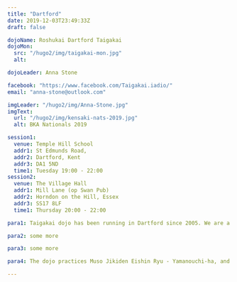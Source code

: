 ```yaml
---
title: "Dartford"
date: 2019-12-03T23:49:33Z
draft: false

dojoName: Roshukai Dartford Taigakai
dojoMon:
  src: "/hugo2/img/taigakai-mon.jpg"
  alt:

dojoLeader: Anna Stone

facebook: "https://www.facebook.com/Taigakai.iadio/"
email: "anna-stone@outlook.com"

imgLeader: "/hugo2/img/Anna-Stone.jpg"
imgText:
  url: "/hugo2/img/kensaki-nats-2019.jpg"
  alt: BKA Nationals 2019

session1:
  venue: Temple Hill School
  addr1: St Edmunds Road,
  addr2: Dartford, Kent
  addr3: DA1 5ND
  time1: Tuesday 19:00 - 22:00
session2:
  venue: The Village Hall
  addr1: Mill Lane (op Swan Pub)
  addr2: Horndon on the Hill, Essex
  addr3: SS17 8LF
  time1: Thursday 20:00 - 22:00

para1: Taigakai dojo has been running in Dartford since 2005. We are a small and friendly dojo and we welcome beginners at any time. We are members of the British Kendo Association, our national organisation, and we regularly attend local, regional, and national seminars. Our members have won medals in national and European competitions.

para2: some more

para3: some more

para4: The dojo practices Muso Jikiden Eishin Ryu - Yamanouchi-ha, and is also a member of the British Kendo Association and practices All Japan Kendo Federation (ZNKR) Iaido.

---
```

